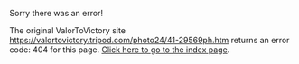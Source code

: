 

Sorry there was an error!

The original ValorToVictory site https://valortovictory.tripod.com/photo24/41-29569ph.htm returns an error code: 404 for this page. [Click here to go to the index page](../index.md).